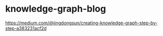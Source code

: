# knowledge-graph-blog

https://medium.com/@jingdongsun/creating-knowledge-graph-step-by-step-a383231acf2d
